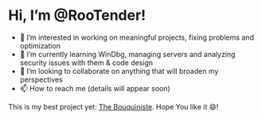 # Hi, I’m @RooTender!
- 👀 I’m interested in working on meaningful projects, fixing problems and optimization
- 🌱 I’m currently learning WinDbg, managing servers and analyzing security issues with them & code design
- 💞️ I’m looking to collaborate on anything that will broaden my perspectives
- 📫 How to reach me (details will appear soon)

This is my best project yet: [The Bouquiniste](https://github.com/RooTender/TheBouquiniste). Hope You like it 😄!

<!---
RooTender/RooTender is a ✨ special ✨ repository because its `README.md` (this file) appears on your GitHub profile.
You can click the Preview link to take a look at your changes.
--->
